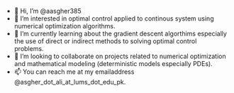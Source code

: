 - 👋 Hi, I’m @aasgher385
- 👀 I’m interested in optimal control applied to continous system using numerical optimization algorithms. 
- 🌱 I’m currently learning about the gradient descent algorthims especially the use of direct or indirect methods to solving optimal control problems. 
- 💞️ I’m looking to collaborate on projects related to numerical optimization and mathematical modeling (deterministic models especially PDEs). 
- 📫 You can reach me at my emailaddress @asgher_dot_ali_at_lums_dot_edu_pk.

<!---
aasgher385/aasgher385 is a ✨ special ✨ repository because its `README.md` (this file) appears on your GitHub profile.
You can click the Preview link to take a look at your changes.
--->
